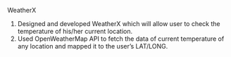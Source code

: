 
WeatherX


1) Designed and developed WeatherX which will allow user to check the temperature of his/her current location.
2) Used OpenWeatherMap API to fetch the data of current temperature of any location and mapped it to the user’s LAT/LONG.
